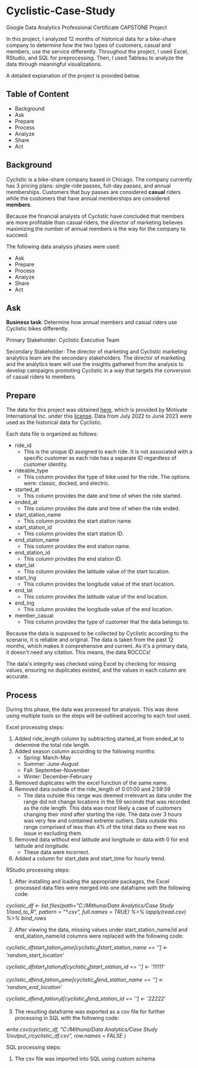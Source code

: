 # Cyclistic-Case-Study
Google Data Analytics Professional Certificate CAPSTONE Project

In this project, I analyzed 12 months of historical data for a bike-share company to determine how the two types of customers, casual and members, use the service differently. Throughout the project, I used Excel, RStudio, and SQL for preprocessing. Then, I used Tableau to analyze the data through meaningful visualizations. 

A detailed explanation of the project is provided below. 

## Table of Content
* Background
* Ask
* Prepare
* Process
* Analyze
* Share
* Act
  
## Background
Cyclistic is a bike-share company based in Chicago. The company currently has 3 pricing plans: single-ride passes, full-day passes, and annual memberships. Customers that buy passes are considered **casual** riders while the customers that have annual memberships are considered **members**. 

Because the financial analysts of Cyclistic have concluded that members are more profitable than casual riders, the director of marketing believes maximizing the number of annual members is the way for the company to succeed. 

The following data analysis phases were used:
* Ask
* Prepare
* Process
* Analyze
* Share
* Act

## Ask 
**Business task**: Determine how annual members and casual riders use Cyclistic bikes differently. 

Primary Stakeholder: Cyclistic Executive Team

Secondary Stakeholder: The director of marketing and Cyclistic marketing analytics team are the secondary stakeholders. The director of marketing and the analytics team will use the insights gathered from the analysis to develop campaigns promoting Cyclistic in a way that targets the conversion of casual riders to members. 

## Prepare
The data for this project was obtained [here](file:///C:/Mithuna/Data%20Analytics/Case%20Study%201/Case-Study-1.pdf), which is provided by Motivate International Inc. under this [license](https://ride.divvybikes.com/data-license-agreement). Data from July 2022 to June 2023 were used as the historical data for Cyclistic. 

Each data file is organized as follows:
* ride_id
    * This is the unique ID assigned to each ride. It is not associated with a specific customer as each ride has a separate ID regardless of customer identity. 
* rideable_type
    * This column provides the type of bike used for the ride. The options were: classic, docked, and electric. 
* started_at
    * This column provides the date and time of when the ride started. 
* ended_at
    * This column provides the date and time of when the ride ended. 
* start_station_name
    * This column provides the start station name.
* start_station_id
    * This column provides the start station ID.
* end_station_name
    * This column provides the end station name.
* end_station_id
    * This column provides the end station ID.
* start_lat
    * This column provides the latitude value of the start location.
* start_lng
    * This column provides the longitude value of the start location.
* end_lat
    * This column provides the latitude value of the end location.
* end_lng
    * This column provides the longitude value of the end location.
* member_casual
    * This column provides the type of customer that the data belongs to.

Because the data is supposed to be collected by Cyclistic according to the scenario, it is reliable and original. The data is taken from the past 12 months, which makes it comprehensive and current. As it's a primary data, it doesn't need any citation. This means, the data ROCCCs!

The data's integrity was checked using Excel by checking for missing values, ensuring no duplicates existed, and the values in each column are accurate. 

## Process
During this phase, the data was processed for analysis. This was done using multiple tools so the steps will be outlined accoring to each tool used. 

Excel processing steps:
1) Added ride_length column by subtracting started_at from ended_at to determine the total ride length.
2) Added season column according to the following months:
   * Spring: March-May
   * Summer: June-August
   * Fall: September-November
   * Winter: December-February
3) Removed duplicates with the excel function of the same name.
4) Removed data outside of the ride_length of 0:01:00 and 2:59:59
   * The data outside this range was deemed irrelevant as data under the range did not change locations in the 59 seconds that was recorded as the ride length. This data was most likely a case of customers changing their mind after starting the ride. The data over 3 hours was very few and contained extreme outliers. Data outside this range comprised of less than 4% of the total data so there was no issue in excluding them.
5) Removed data without end latitude and longitude or data with 0 for end latitude and longitude.
   * These data were incorrect.
7) Added a column for start_date and start_time for hourly trend.

RStudio processing steps:
1) After installing and loading the appropriate packages, the Excel processed data files were merged into one dataframe with the following code: 

_cyclistic_df <- list.files(path="C:/Mithuna/Data Analytics/Case Study 1/load_to_R", pattern = "*.csv", full.names = TRUE) %>% 
    lapply(read.csv) %>% 
    bind_rows_

2) After viewing the data, missing values under start_station_name/id and end_station_name/id columns were replaced with the following code:

_cyclistic_df$start_station_name[cyclistic_df$start_station_name == ''] <-'random_start_location'_

_cyclistic_df$start_station_id[cyclistic_df$start_station_id == ''] <- '11111'_

_cyclistic_df$end_station_name[cyclistic_df$end_station_name == ''] <- 'random_end_location'_

_cyclistic_df$end_station_id[cyclistic_df$end_station_id == ''] <- '22222'_

3) The resulting dataframe was exported as a csv file for further processing in SQL with the following code:

_write.csv(cyclistic_df, "C:/Mithuna/Data Analytics/Case Study 1/output_r/cyclistic_df.csv", row.names = FALSE )_

SQL processing steps:
1) The csv file was imported into SQL using custom schema
